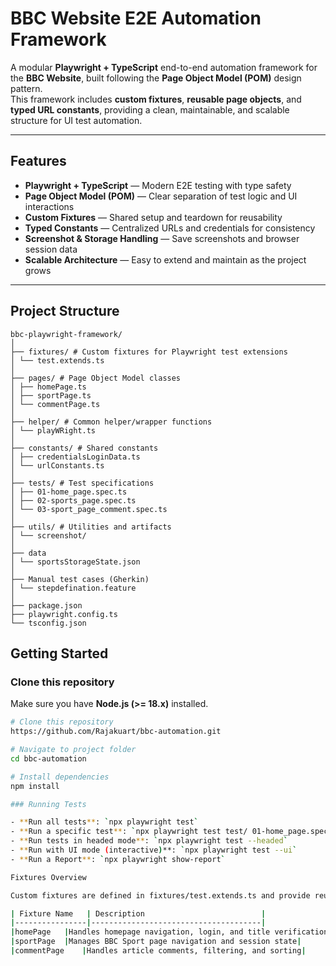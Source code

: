 #  BBC Website E2E Automation Framework

A modular **Playwright + TypeScript** end-to-end automation framework for the **BBC Website**, built following the **Page Object Model (POM)** design pattern.  
This framework includes **custom fixtures**, **reusable page objects**, and **typed URL constants**, providing a clean, maintainable, and scalable structure for UI test automation.

---

##  Features

- **Playwright + TypeScript** — Modern E2E testing with type safety  
- **Page Object Model (POM)** — Clear separation of test logic and UI interactions  
- **Custom Fixtures** — Shared setup and teardown for reusability  
- **Typed Constants** — Centralized URLs and credentials for consistency  
- **Screenshot & Storage Handling** — Save screenshots and browser session data  
- **Scalable Architecture** — Easy to extend and maintain as the project grows  

---

##  Project Structure
```
bbc-playwright-framework/
│
├── fixtures/ # Custom fixtures for Playwright test extensions
│ └── test.extends.ts
│
├── pages/ # Page Object Model classes
│ ├── homePage.ts
│ ├── sportPage.ts
│ └── commentPage.ts
│
├── helper/ # Common helper/wrapper functions
│ └── playWRight.ts
│
├── constants/ # Shared constants
│ ├── credentialsLoginData.ts
│ └── urlConstants.ts
│
├── tests/ # Test specifications
│ ├── 01-home_page.spec.ts
│ ├── 02-sports_page.spec.ts
│ └── 03-sport_page_comment.spec.ts
│
├── utils/ # Utilities and artifacts
│ └── screenshot/
│
├── data
│ └── sportsStorageState.json
│
├── Manual test cases (Gherkin)
│ └── stepdefination.feature
│
├── package.json
├── playwright.config.ts
└── tsconfig.json
```


##  Getting Started

### Clone this repository

Make sure you have **Node.js (>= 18.x)** installed.

```bash
# Clone this repository
https://github.com/Rajakuart/bbc-automation.git

# Navigate to project folder
cd bbc-automation

# Install dependencies
npm install

### Running Tests

- **Run all tests**: `npx playwright test`
- **Run a specific test**: `npx playwright test test/ 01-home_page.spec.ts`
- **Run tests in headed mode**: `npx playwright test --headed`
- **Run with UI mode (interactive)**: `npx playwright test --ui`
- **Run a Report**: `npx playwright show-report`

Fixtures Overview

Custom fixtures are defined in fixtures/test.extends.ts and provide reusable page object instances for cleaner, maintainable tests.

| Fixture Name   | Description                          |
|----------------|--------------------------------------|
|homePage	|Handles homepage navigation, login, and title verification|
|sportPage	|Manages BBC Sport page navigation and session state|
|commentPage	|Handles article comments, filtering, and sorting|
